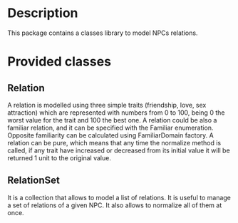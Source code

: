 # Description
This package contains a classes library to model NPCs relations.

# Provided classes
## Relation
A relation is modelled using three simple traits (friendship, love, sex attraction) which are represented with numbers from 0 to 100, being 0 the worst value for the trait and 100 the best one.
A relation could be also a familiar relation, and it can be specified with the Familiar enumeration. Opposite familiarity can be calculated using FamiliarDomain factory.
A relation can be pure, which means that any time the normalize method is called, if any trait have increased or decreased from its initial value it will be returned 1 unit to the original value.

## RelationSet
It is a collection that allows to model a list of relations. It is useful to manage a set of relations of a given NPC. It also allows to normalize all of them at once.